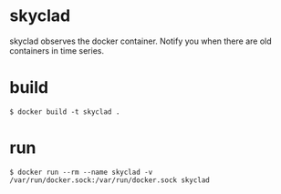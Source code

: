 # skyclad
skyclad observes the docker container.
Notify you when there are old containers in time series.

# build
```
$ docker build -t skyclad .
```

# run
```
$ docker run --rm --name skyclad -v /var/run/docker.sock:/var/run/docker.sock skyclad
```